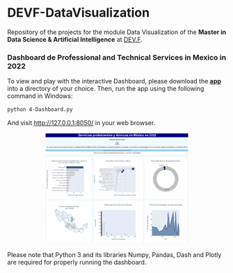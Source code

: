 # DEVF-DataVisualization
Repository of the projects for the module Data Visualization of the **Master in Data Science & Artificial Intelligence** at [DEV.F](https://www.devf.la/master/data/mx).

### **Dashboard de Professional and Technical Services in Mexico in 2022**
To view and play with the interactive Dashboard, please download the **[app](https://github.com/DanielEduardoLopez/DEVF-DataVisualization/blob/main/Dashboard_INEGI.py)** into a directory of your choice. Then, run the app using the following command in Windows:
```bash
python 4-Dashboard.py
```
And visit http://127.0.0.1:8050/ in your web browser.

<p align="center">
	<img src="Images/Dashboard.jpg?raw=true" width=65% height=65%>
</p>

Please note that Python 3 and its libraries Numpy, Pandas, Dash and Plotly are required for properly running the dashboard.
